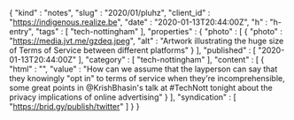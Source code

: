 {
  "kind" : "notes",
  "slug" : "2020/01/pluhz",
  "client_id" : "https://indigenous.realize.be",
  "date" : "2020-01-13T20:44:00Z",
  "h" : "h-entry",
  "tags" : [ "tech-nottingham" ],
  "properties" : {
    "photo" : [ {
      "photo" : "https://media.jvt.me/gzdeq.jpeg",
      "alt" : "Artwork illustrating the huge size of Terms of Service between different platforms"
    } ],
    "published" : [ "2020-01-13T20:44:00Z" ],
    "category" : [ "tech-nottingham" ],
    "content" : [ {
      "html" : "",
      "value" : "How can we assume that the layperson can say that they knowingly \"opt in\" to terms of service when they're incomprehensible, some great points in @KrishBhasin's talk at #TechNott tonight about the privacy implications of online advertising"
    } ],
    "syndication" : [ "https://brid.gy/publish/twitter" ]
  }
}
